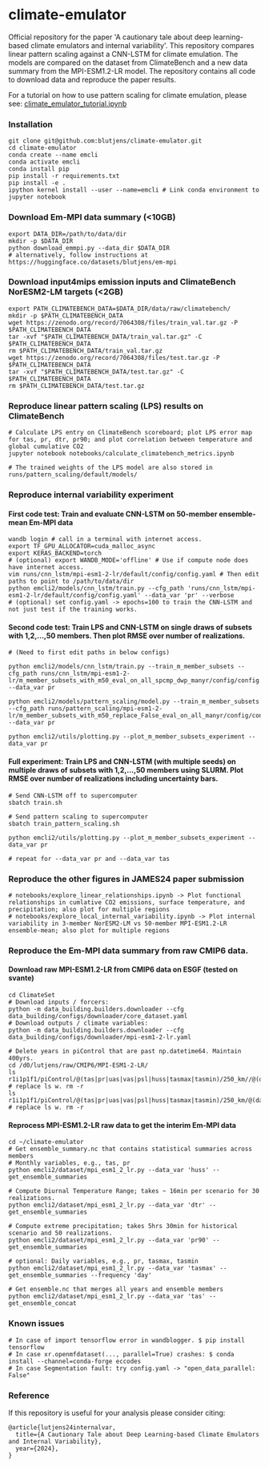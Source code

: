 # climate-emulator

Official repository for the paper 'A cautionary tale about deep learning-based climate emulators and internal variability'. This repository compares linear pattern scaling against a CNN-LSTM for climate emulation. The models are compared on the dataset from ClimateBench and a new data summary from the MPI-ESM1.2-LR model. The repository contains all code to download data and reproduce the paper results.

For a tutorial on how to use pattern scaling for climate emulation, please see: 
[climate_emulator_tutorial.ipynb](https://nbviewer.org/github/blutjens/climate-emulator-tutorial/blob/main/climate_emulator_tutorial.ipynb)

### Installation
```
git clone git@github.com:blutjens/climate-emulator.git
cd climate-emulator
conda create --name emcli
conda activate emcli
conda install pip
pip install -r requirements.txt
pip install -e .
ipython kernel install --user --name=emcli # Link conda environment to jupyter notebook
```

### Download Em-MPI data summary (<10GB)
```
export DATA_DIR=/path/to/data/dir
mkdir -p $DATA_DIR
python download_emmpi.py --data_dir $DATA_DIR
# alternatively, follow instructions at https://huggingface.co/datasets/blutjens/em-mpi
```

### Download input4mips emission inputs and ClimateBench NorESM2-LM targets (<2GB)
```
export PATH_CLIMATEBENCH_DATA=$DATA_DIR/data/raw/climatebench/
mkdir -p $PATH_CLIMATEBENCH_DATA
wget https://zenodo.org/record/7064308/files/train_val.tar.gz -P $PATH_CLIMATEBENCH_DATA
tar -xvf "$PATH_CLIMATEBENCH_DATA/train_val.tar.gz" -C $PATH_CLIMATEBENCH_DATA
rm $PATH_CLIMATEBENCH_DATA/train_val.tar.gz
wget https://zenodo.org/record/7064308/files/test.tar.gz -P $PATH_CLIMATEBENCH_DATA
tar -xvf "$PATH_CLIMATEBENCH_DATA/test.tar.gz" -C $PATH_CLIMATEBENCH_DATA
rm $PATH_CLIMATEBENCH_DATA/test.tar.gz
```

### Reproduce linear pattern scaling (LPS) results on ClimateBench
```
# Calculate LPS entry on ClimateBench scoreboard; plot LPS error map for tas, pr, dtr, pr90; and plot correlation between temperature and global cumulative CO2
jupyter notebook notebooks/calculate_climatebench_metrics.ipynb

# The trained weights of the LPS model are also stored in runs/pattern_scaling/default/models/
```

### Reproduce internal variability experiment
#### First code test: Train and evaluate CNN-LSTM on 50-member ensemble-mean Em-MPI data
```
wandb login # call in a terminal with internet access.
export TF_GPU_ALLOCATOR=cuda_malloc_async
export KERAS_BACKEND=torch
# (optional) export WANDB_MODE='offline' # Use if compute node does have internet access.
vim runs/cnn_lstm/mpi-esm1-2-lr/default/config/config.yaml # Then edit paths to point to /path/to/data/dir
python emcli2/models/cnn_lstm/train.py --cfg_path 'runs/cnn_lstm/mpi-esm1-2-lr/default/config/config.yaml' --data_var 'pr' --verbose
# (optional) set config.yaml -> epochs=100 to train the CNN-LSTM and not just test if the training works.
```

#### Second code test: Train LPS and CNN-LSTM on single draws of subsets with 1,2,...,50 members. Then plot RMSE over number of realizations.
```
# (Need to first edit paths in below configs)

python emcli2/models/cnn_lstm/train.py --train_m_member_subsets --cfg_path runs/cnn_lstm/mpi-esm1-2-lr/m_member_subsets_with_m50_eval_on_all_spcmp_dwp_manyr/config/config.yaml --data_var pr

python emcli2/models/pattern_scaling/model.py --train_m_member_subsets --cfg_path runs/pattern_scaling/mpi-esm1-2-lr/m_member_subsets_with_m50_replace_False_eval_on_all_manyr/config/config.yaml --data_var pr

python emcli2/utils/plotting.py --plot_m_member_subsets_experiment --data_var pr
```

#### Full experiment: Train LPS and CNN-LSTM (with multiple seeds) on multiple draws of subsets with 1,2,...,50 members using SLURM. Plot RMSE over number of realizations including uncertainty bars.
```
# Send CNN-LSTM off to supercomputer
sbatch train.sh

# Send pattern scaling to supercomputer
sbatch train_pattern_scaling.sh

python emcli2/utils/plotting.py --plot_m_member_subsets_experiment --data_var pr

# repeat for --data_var pr and --data_var tas
```

### Reproduce the other figures in JAMES24 paper submission
```
# notebooks/explore_linear_relationships.ipynb -> Plot functional relationships in cumlative CO2 emissions, surface temperature, and precipitation; also plot for multiple regions
# notebooks/explore_local_internal_variability.ipynb -> Plot internal variability in 3-member NorESM2-LM vs 50-member MPI-ESM1.2-LR ensemble-mean; also plot for multiple regions
```

### Reproduce the Em-MPI data summary from raw CMIP6 data.
#### Download raw MPI-ESM1.2-LR from CMIP6 data on ESGF (tested on svante)
```
cd ClimateSet
# Download inputs / forcers:
python -m data_building.builders.downloader --cfg data_building/configs/downloader/core_dataset.yaml
# Download outputs / climate variables:
python -m data_building.builders.downloader --cfg data_building/configs/downloader/mpi-esm1-2-lr.yaml

# Delete years in piControl that are past np.datetime64. Maintain 400yrs.
cd /d0/lutjens/raw/CMIP6/MPI-ESM1-2-LR/
ls r1i1p1f1/piControl/@(tas|pr|uas|vas|psl|huss|tasmax|tasmin)/250_km//@(day|mon)/@(23*|24*|25*|26*|27*|28*|29*) # replace ls w. rm -r
ls r1i1p1f1/piControl/@(tas|pr|uas|vas|psl|huss|tasmax|tasmin)/250_km/@(day|mon)/@(225*|226*|227*|228*|229*) # replace ls w. rm -r
```

#### Reprocess MPI-ESM1.2-LR raw data to get the interim Em-MPI data
```
cd ~/climate-emulator
# Get ensemble_summary.nc that contains statistical summaries across members
# Monthly variables, e.g., tas, pr
python emcli2/dataset/mpi_esm1_2_lr.py --data_var 'huss' --get_ensemble_summaries

# Compute Diurnal Temperature Range; takes ~ 16min per scenario for 30 realizations. 
python emcli2/dataset/mpi_esm1_2_lr.py --data_var 'dtr' --get_ensemble_summaries

# Compute extreme precipitation; takes 5hrs 30min for historical scenario and 50 realizations.
python emcli2/dataset/mpi_esm1_2_lr.py --data_var 'pr90' --get_ensemble_summaries

# optional: Daily variables, e.g., pr, tasmax, tasmin
python emcli2/dataset/mpi_esm1_2_lr.py --data_var 'tasmax' --get_ensemble_summaries --frequency 'day'

# Get ensemble.nc that merges all years and ensemble members 
python emcli2/dataset/mpi_esm1_2_lr.py --data_var 'tas' --get_ensemble_concat
```

### Known issues
```
# In case of import tensorflow error in wandblogger. $ pip install tensorflow
# In case xr.openmfdataset(..., parallel=True) crashes: $ conda install --channel=conda-forge eccodes
# In case Segmentation fault: try config.yaml -> "open_data_parallel: False"
```

### Reference
If this repository is useful for your analysis please consider citing:
```
@article{lutjens24internalvar,
  title={A Cautionary Tale about Deep Learning-based Climate Emulators and Internal Variability},
  year={2024},
}
```